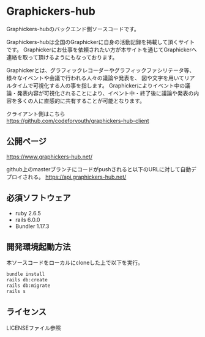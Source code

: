 # Graphickers-hub
Graphickers-hubのバックエンド側ソースコードです。

Graphickers-hubは全国のGraphickerに自身の活動記録を掲載して頂くサイトです。
Graphickerにお仕事を依頼されたい方が本サイトを通じてGraphickerへ連絡を取って頂けるようにもなっております。

Graphickerとは、グラフィックレコーダーやグラフィックファシリテータ等、様々なイベントや会議で行われる人々の議論や発表を、
図や文字を用いてリアルタイムで可視化する人の事を指します。
Graphickerによりイベント中の議論・発表内容が可視化されることにより、イベント中・終了後に議論や発表の内容を多くの人に直感的に共有することが可能となります。


クライアント側はこちら  
https://github.com/codeforyouth/graphickers-hub-client

## 公開ページ
https://www.graphickers-hub.net/

github上のmasterブランチにコードがpushされると以下のURLに対して自動デプロイされる。
https://api.graphickers-hub.net/

## 必須ソフトウェア
* ruby 2.6.5
* rails 6.0.0
* Bundler 1.17.3
 
## 開発環境起動方法
本ソースコードをローカルにcloneした上で以下を実行。
```bash
bundle install
rails db:create
rails db:migrate
rails s
```

## ライセンス
LICENSEファイル参照
